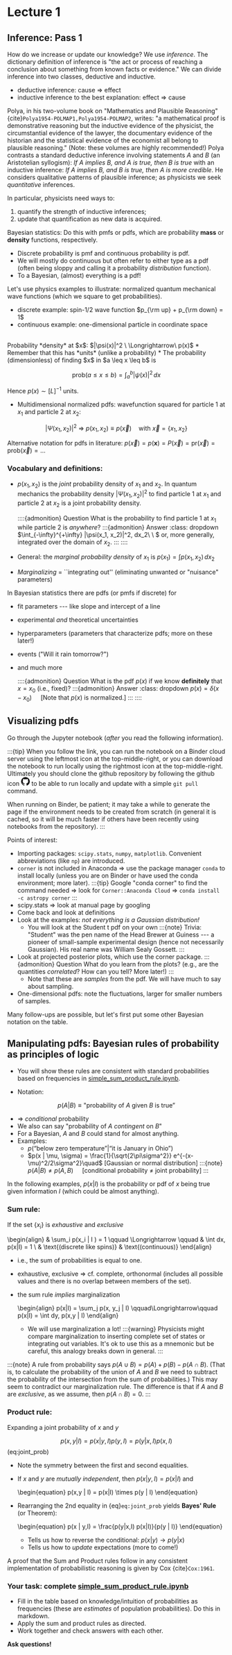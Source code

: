 #  Lecture 1

## Inference: Pass 1

How do we increase or update our knowledge? We use *inference*. The dictionary definition of inference is "the act or process of reaching a conclusion about something from known facts or evidence."
We can divide inference into two classes, deductive and inductive.

* deductive inference: cause $\Longrightarrow$ effect
* inductive inference to the best explanation: effect $\Longrightarrow$ cause

Polya, in his two-volume book on "Mathematics and Plausible Reasoning" {cite}`Polya1954-POLMAP1,Polya1954-POLMAP2`, writes: "a mathematical proof is demonstrative reasoning but the inductive evidence of the physicist, the circumstantial evidence of the lawyer, the documentary evidence of the historian and the statistical evidence of the economist all belong to plausible reasoning."
(Note: these volumes are highly recommended!)
Polya contrasts a standard deductive inference involving statements *A* and *B* (an Aristotelian syllogism): *If A implies B, and A is true, then B is true* with an inductive inference: *If A implies B, and B is true, then A is more credible*. He considers qualitative patterns of plausible inference; as physicists we seek *quantitative* inferences.

In particular, physicists need ways to:
1. quantify the strength of inductive inferences;
1. update that quantification as new data is acquired.

Bayesian statistics: Do this with pmfs or pdfs, which are probability **mass** or **density** functions, respectively.
* Discrete probability is pmf and continuous probability is pdf.
* We will mostly do continuous but often refer to either type as a pdf (often being sloppy and calling it a probability *distribution* function).
* To a Bayesian, (almost) everything is a pdf!

Let's use physics examples to illustrate: normalized quantum mechanical wave functions (which we square to get probabilities).
* discrete example: spin-1/2 wave function $p_{\rm up} + p_{\rm down} = 1$
* continuous example: one-dimensional particle in coordinate space
<br/>
Probability *density* at $x$: $|\psi(x)|^2 \ \Longrightarrow\ p(x)$
* Remember that this has *units* (unlike a probability)
* The probability (dimensionless) of finding $x$ in $a \leq x \leq b$ is

$$
   \text{prob}(a \leq x \leq b) = \int_a^b |\psi(x)|^2\, dx
$$

Hence $p(x) \sim [L]^{-1}$ units.
* Multidimensional normalized pdfs: wavefunction squared for particle 1 at $x_1$ and particle 2 at $x_2$:

$$
  |\Psi(x_1, x_2)|^2 \ \Longrightarrow\ p(x_1, x_2) \equiv p(\vec x) \quad
  \mbox{with}\ \vec x = \{x_1, x_2\}
$$

Alternative notation for pdfs in literature: $p(\vec x) = p(\mathbf{x}) = P(\vec x) = \text{pr}(\vec x) = \text{prob}(\vec x) = \ldots$

### Vocabulary and definitions:
* $p(x_1, x_2)$ is the *joint* probability density of $x_1$ and $x_2$. In quantum mechanics the probability density $|\Psi(x_1, x_2)|^2$ to find particle 1 at $x_1$ and particle 2 at $x_2$ is a joint probability density.

    ::::{admonition} Question
    What is the probability to find particle 1 at $x_1$ while particle 2 is *anywhere*?
    :::{admonition} Answer 
    :class: dropdown 
    $\int_{-\infty}^{+\infty} |\psi(x_1, x_2)|^2\, dx_2\ \ $ or, more generally, integrated over the domain of $x_2$.
    :::
    ::::

* General: the *marginal probability density* of $x_1$ is $p(x_1) = \int p(x_1,x_2)\,dx_2$
* *Marginalizing* = ``integrating out'' (eliminating unwanted or "nuisance" parameters)

In Bayesian statistics there are pdfs (or pmfs if discrete) for 
* fit parameters --- like slope and intercept of a line
* experimental *and* theoretical uncertainties
* hyperparameters (parameters that characterize pdfs; more on these later!)
* events ("Will it rain tomorrow?")
* and much more

    ::::{admonition} Question
    What is the pdf $p(x)$ if we know **definitely** that $x = x_0$ (i.e., fixed)?
    :::{admonition} Answer 
    :class: dropdown 
    $p(x) = \delta(x-x_0)\quad$  [Note that $p(x)$ is normalized.]
    :::
    ::::


## Visualizing pdfs

Go through the Jupyter notebook [](/notebooks/Basics/Exploring_pdfs.ipynb) (*after* you read the following information).

:::{tip}
When you follow the [](/notebooks/Basics/Exploring_pdfs.ipynb) link, you can run the notebook on a Binder cloud server using the leftmost icon at the top-middle-right, or you can download the notebook to run locally using the rightmost icon at the top-middle-right. Ultimately you should clone the github repository by following the github icon <img src="/_images/GitHub-Mark-32px.png" alt="github download icon" width="20px"> to be able to run locally and update with a simple `git pull` command.

When running on Binder, be patient; it may take a while to generate the page if the environment needs to be created from scratch (in general it is cached, so it will be much faster if others have been recently using notebooks from the repository).
:::

Points of interest:
* Importing packages: `scipy.stats`, `numpy`, `matplotlib`. Convenient abbreviations (like `np`) are introduced.
* `corner` is not included in Anaconda $\Longrightarrow$ use the package manager `conda` to install locally (unless you are on Binder or have used the conda environment; more later). 
    :::{tip}
    Google "conda corner" to find the command needed $\Longrightarrow$ look for `Corner::Anaconda Cloud` $\Longrightarrow$ `conda install -c astropy corner`
    :::
* scipy.stats $\Longrightarrow$ look at manual page by googling
* Come back and look at definitions
* Look at the examples: *not everything is a Gaussian distribution!*
    * You will look at the Student t pdf on your own
    :::{note}
    Trivia: "Student" was the pen name of the Head Brewer at Guiness --- a pioneer of small-sample experimental design (hence not necessarily Gaussian). His real name was William Sealy Gossett. 
    :::
* Look at projected posterior plots, which use the corner package.
    :::{admonition} Question
    What do you learn from the plots? (e.g., are the quantities *correlated*? How can you tell? More later!)
    :::
    * Note that these are *samples* from the pdf. We will have much to say about sampling.
* One-dimensional pdfs: note the fluctuations, larger for smaller numbers of samples.

Many follow-ups are possible, but let's first put some other Bayesian notation on the table.


## Manipulating pdfs: Bayesian rules of probability as principles of logic

* You will show these rules are consistent with standard probabilities based on frequencies in [simple_sum_product_rule.ipynb](/notebooks/Basics/simple_sum_product_rule.ipynb).

* Notation: 

$$ 
   p(A|B) \equiv \text{"probability of $A$ given $B$ is true''}
$$

* $\Longrightarrow$ *conditional* probability
* We also can say "probability of $A$ *contingent* on $B$"
* For a Bayesian, $A$ and $B$ could stand for almost anything.
* Examples: 
    * $p(\text{``below zero temperature''} | \text{``it is January in Ohio''} )$
    * $p(x | \mu, \sigma) = \frac{1}{\sqrt{2\pi\sigma^2}} e^{-(x-\mu)^2/2\sigma^2}\quad$ \[Gaussian or normal distribution\]
:::{note}
   $p(A | B) \neq p(A,B)\quad$ [conditional probability $\neq$ joint probability]
:::

In the following examples, $p(x|I)$ is the probability or pdf of $x$ being true given information $I$ (which could be almost anything).

### **Sum rule:**
If the set $\{x_i\}$ is *exhaustive* and *exclusive*

\begin{align}
  & \sum_i p(x_i | I ) = 1 \qquad \Longrightarrow \qquad & \int dx\, p(x|I) = 1 \\
  & \text{(discrete like spins)}       & \text{(continuous)}
\end{align}

* i.e., the sum of probabilities is equal to one.
* exhaustive, exclusive $\Longrightarrow$ cf. complete, orthonormal (includes all possible values and there is no overlap between members of the set).
* the sum rule *implies* marginalization 

    \begin{align}
      p(x|I) = \sum_j p(x, y_j | I) \qquad\Longrightarrow\qquad p(x|I) = \int dy\, p(x,y | I)
    \end{align}

    * We will use marginalization a lot!
    :::{warning}
    Physicists might compare marginalization to inserting complete set of states or integrating out variables. It's ok to use this as a mnemonic but be careful, this analogy breaks down in general.
    :::

:::{note}
A rule from probability says $p(A \cup B) = p(A) + p(B) - p(A \cap B)$. (That is, to calculate the probability of the union of $A$ and $B$ we need to subtract the probability of the intersection from the sum of probabilities.) This may seem to contradict our marginalization rule. The difference is that if $A$ and $B$ are *exclusive*, as we assume, then $p(A \cap B) = 0$.
:::

### **Product rule:**

Expanding a joint probability of $x$ and $y$

$$  
   p(x,y | I) = p(x | y, I) p(y,I) = p(y| x,I) p(x,I)
$$ (eq:joint_prob)

* Note the symmetry between the first and second equalities.
* If $x$ and $y$ are *mutually independent*, then $p(x | y,I) = p(x | I)$ and

    \begin{equation}
         p(x,y | I) = p(x|I) \times p(y | I)
    \end{equation}

* Rearranging the 2nd equality in {eq}`eq:joint_prob` yields **Bayes' Rule** (or Theorem):

    \begin{equation}
         p(x | y,I) = \frac{p(y|x,I) p(x|I)}{p(y | I)}
    \end{equation}

    * Tells us how to reverse the conditional: $p(x|y) \rightarrow p(y|x)$
    * Tells us how to *update* expectations (more to come!)

A proof that the Sum and Product rules follow in any consistent implementation of probabilistic reasoning is given by Cox {cite}`Cox:1961`.

### Your task: complete [simple_sum_product_rule.ipynb](/notebooks/Basics/simple_sum_product_rule.ipynb)

* Fill in the table based on knowledge/intuition of probabilities as frequencies (these are *estimates* of population probabilities). Do this in markdown.
* Apply the sum and product rules as directed.
* Work together and check answers with each other.

**Ask questions!**

